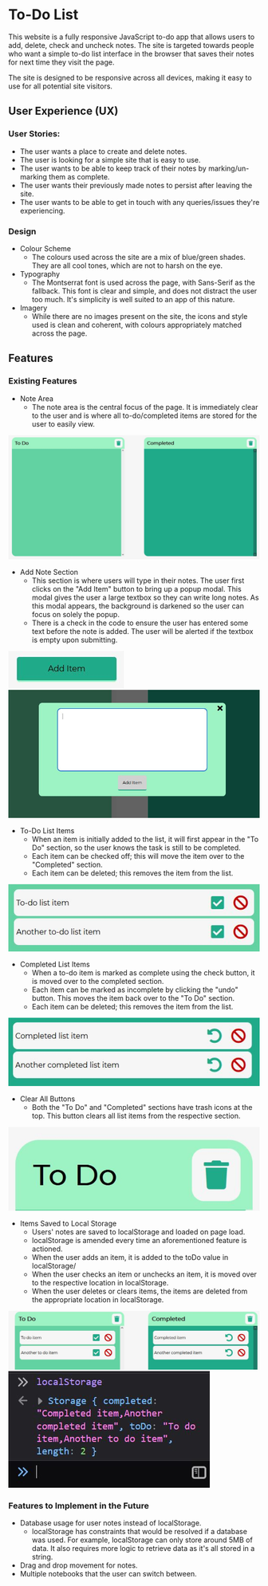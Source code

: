 # To-Do List

This website is a fully responsive JavaScript to-do app that allows users to add, delete, check and uncheck notes. The site is targeted towards people who want a simple to-do list interface in the browser that saves their notes for next time they visit the page.

The site is designed to be responsive across all devices, making it easy to use for all potential site visitors.

## User Experience (UX)

### User Stories:

-   The user wants a place to create and delete notes.
-   The user is looking for a simple site that is easy to use.
-   The user wants to be able to keep track of their notes by marking/un-marking them as complete.
-   The user wants their previously made notes to persist after leaving the site.
-   The user wants to be able to get in touch with any queries/issues they're experiencing.

### Design

-   Colour Scheme
    -   The colours used across the site are a mix of blue/green shades. They are all cool tones, which are not to harsh on the eye.
-   Typography
    -   The Montserrat font is used across the page, with Sans-Serif as the fallback. This font is clear and simple, and does not distract the user too much. It's simplicity is well suited to an app of this nature.
-   Imagery
    -   While there are no images present on the site, the icons and style used is clean and coherent, with colours appropriately matched across the page.

## Features

### Existing Features

-   Note Area
    -   The note area is the central focus of the page. It is immediately clear to the user and is where all to-do/completed items are stored for the user to easily view.

![Note Area](assets/images/note-area.JPG)

-   Add Note Section
    -   This section is where users will type in their notes. The user first clicks on the "Add Item" button to bring up a popup modal. This modal gives the user a large textbox so they can write long notes. As this modal appears, the background is darkened so the user can focus on solely the popup.
    -   There is a check in the code to ensure the user has entered some text before the note is added. The user will be alerted if the textbox is empty upon submitting.

![Add Item 1](assets/images/add-item-1.JPG)
![Add Item 2](assets/images/add-item-2.JPG)

-   To-Do List Items
    -   When an item is initially added to the list, it will first appear in the "To Do" section, so the user knows the task is still to be completed.
    -   Each item can be checked off; this will move the item over to the "Completed" section.
    -   Each item can be deleted; this removes the item from the list.

![To Do Item](assets/images/to-do-item.JPG)

-   Completed List Items
    -   When a to-do item is marked as complete using the check button, it is moved over to the completed section.
    -   Each item can be marked as incomplete by clicking the "undo" button. This moves the item back over to the "To Do" section.
    -   Each item can be deleted; this removes the item from the list.

![Completed Item](assets/images/completed-item.JPG)

-   Clear All Buttons
    -   Both the "To Do" and "Completed" sections have trash icons at the top. This button clears all list items from the respective section.

![Clear Icon](assets/images/clear-icon.JPG)

-   Items Saved to Local Storage
    -   Users' notes are saved to localStorage and loaded on page load.
    -   localStorage is amended every time an aforementioned feature is actioned.
    -   When the user adds an item, it is added to the toDo value in localStorage/
    -   When the user checks an item or unchecks an item, it is moved over to the respective location in localStorage.
    -   When the user deletes or clears items, the items are deleted from the appropriate location in localStorage.

![localStorage notes](assets/images/local-storage-notes.JPG)
![localStorage object](assets/images/local-storage.JPG)

### Features to Implement in the Future

-   Database usage for user notes instead of localStorage.
    -   localStorage has constraints that would be resolved if a database was used. For example, localStorage can only store around 5MB of data. It also requires more logic to retrieve data as it's all stored in a string.
-   Drag and drop movement for notes.
-   Multiple notebooks that the user can switch between.
